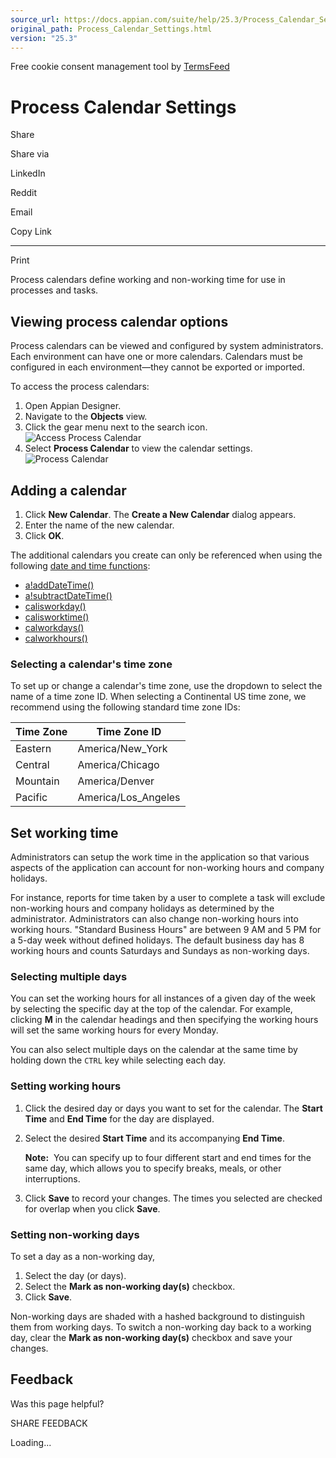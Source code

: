 ```yaml
---
source_url: https://docs.appian.com/suite/help/25.3/Process_Calendar_Settings.html
original_path: Process_Calendar_Settings.html
version: "25.3"
---
```


Free cookie consent management tool by [TermsFeed](https://www.termsfeed.com/)

# Process Calendar Settings

Share

Share via

LinkedIn

Reddit

Email

Copy Link

* * *

Print

Process calendars define working and non-working time for use in processes and tasks.

## Viewing process calendar options

Process calendars can be viewed and configured by system administrators. Each environment can have one or more calendars. Calendars must be configured in each environment—they cannot be exported or imported.

To access the process calendars:

1.  Open Appian Designer.
2.  Navigate to the **Objects** view.
3.  Click the gear menu next to the search icon. ![Access Process Calendar](images/access_process_calendar.png)
4.  Select **Process Calendar** to view the calendar settings. ![Process Calendar](images/Admin_console_set_working_time.gif)

## Adding a calendar

1.  Click **New Calendar**. The **Create a New Calendar** dialog appears.
2.  Enter the name of the new calendar.
3.  Click **OK**.

The additional calendars you create can only be referenced when using the following [date and time functions](Date_and_Time_Functions.html):

-   [a!addDateTime()](fnc_date_and_time_adddatetime.html)
-   [a!subtractDateTime()](fnc_date_and_time_subtractdatetime.html)
-   [calisworkday()](fnc_date_and_time_calisworkday.html)
-   [calisworktime()](fnc_date_and_time_calisworktime.html)
-   [calworkdays()](fnc_date_and_time_calworkdays.html)
-   [calworkhours()](fnc_date_and_time_calworkhours.html)

### Selecting a calendar's time zone

To set up or change a calendar's time zone, use the dropdown to select the name of a time zone ID. When selecting a Continental US time zone, we recommend using the following standard time zone IDs:

| Time Zone | Time Zone ID |
| --- | --- |
| Eastern | America/New\_York |
| Central | America/Chicago |
| Mountain | America/Denver |
| Pacific | America/Los\_Angeles |

## Set working time

Administrators can setup the work time in the application so that various aspects of the application can account for non-working hours and company holidays.

For instance, reports for time taken by a user to complete a task will exclude non-working hours and company holidays as determined by the administrator. Administrators can also change non-working hours into working hours. "Standard Business Hours" are between 9 AM and 5 PM for a 5-day week without defined holidays. The default business day has 8 working hours and counts Saturdays and Sundays as non-working days.

### Selecting multiple days

You can set the working hours for all instances of a given day of the week by selecting the specific day at the top of the calendar. For example, clicking **M** in the calendar headings and then specifying the working hours will set the same working hours for every Monday.

You can also select multiple days on the calendar at the same time by holding down the `CTRL` key while selecting each day.

### Setting working hours

1.  Click the desired day or days you want to set for the calendar. The **Start Time** and **End Time** for the day are displayed.
2.  Select the desired **Start Time** and its accompanying **End Time**.

    **Note:**  You can specify up to four different start and end times for the same day, which allows you to specify breaks, meals, or other interruptions.

3.  Click **Save** to record your changes. The times you selected are checked for overlap when you click **Save**.

### Setting non-working days

To set a day as a non-working day,

1.  Select the day (or days).
2.  Select the **Mark as non-working day(s)** checkbox.
3.  Click **Save**.

Non-working days are shaded with a hashed background to distinguish them from working days. To switch a non-working day back to a working day, clear the **Mark as non-working day(s)** checkbox and save your changes.

## Feedback

Was this page helpful?

SHARE FEEDBACK

Loading...